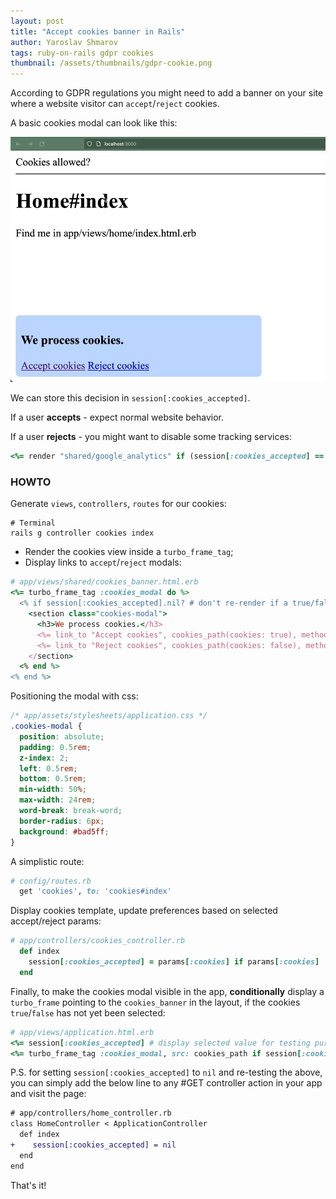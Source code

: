 ```yaml
---
layout: post
title: "Accept cookies banner in Rails"
author: Yaroslav Shmarov
tags: ruby-on-rails gdpr cookies
thumbnail: /assets/thumbnails/gdpr-cookie.png
---
```


According to GDPR regulations you might need to add a banner on your site where a website visitor can `accept`/`reject` cookies.

A basic cookies modal can look like this:

![rails-cookies.gif](/assets/images/rails-cookies.gif)

We can store this decision in `session[:cookies_accepted]`.

If a user **accepts** - expect normal website behavior.

If a user **rejects** - you might want to disable some tracking services:

```ruby
<%= render "shared/google_analytics" if (session[:cookies_accepted] == true) %>
```

### HOWTO

Generate `views`, `controllers`, `routes` for our cookies:

```shell
# Terminal
rails g controller cookies index
```

* Render the cookies view inside a `turbo_frame_tag`;
* Display links to `accept`/`reject` modals:

```ruby
# app/views/shared/cookies_banner.html.erb
<%= turbo_frame_tag :cookies_modal do %>
  <% if session[:cookies_accepted].nil? # don't re-render if a true/false selected %>
    <section class="cookies-modal">
      <h3>We process cookies.</h3>
      <%= link_to "Accept cookies", cookies_path(cookies: true), method: :post %>
      <%= link_to "Reject cookies", cookies_path(cookies: false), method: :post %>
    </section>
  <% end %>
<% end %>
```

Positioning the modal with css:

```css
/* app/assets/stylesheets/application.css */
.cookies-modal {
  position: absolute;
  padding: 0.5rem;
  z-index: 2;
  left: 0.5rem;
  bottom: 0.5rem;
  min-width: 50%;
  max-width: 24rem;
  word-break: break-word;
  border-radius: 6px;
  background: #bad5ff;
}
```

A simplistic route:

```ruby
# config/routes.rb
  get 'cookies', to: 'cookies#index' 
```

Display cookies template, update preferences based on selected accept/reject params:

```ruby
# app/controllers/cookies_controller.rb
  def index
    session[:cookies_accepted] = params[:cookies] if params[:cookies]
  end
```

Finally, to make the cookies modal visible in the app, **conditionally** display a `turbo_frame` pointing to the `cookies_banner` in the layout, if the cookies `true`/`false` has not yet been selected:

```ruby
# app/views/application.html.erb
<%= session[:cookies_accepted] # display selected value for testing purposes %>
<%= turbo_frame_tag :cookies_modal, src: cookies_path if session[:cookies_accepted].nil? %>
```

P.S. for setting `session[:cookies_accepted]` to `nil` and re-testing the above, you can simply add the below line to any #GET controller action in your app and visit the page:

```diff
# app/controllers/home_controller.rb
class HomeController < ApplicationController
  def index
+    session[:cookies_accepted] = nil
  end
end
```

That's it!
